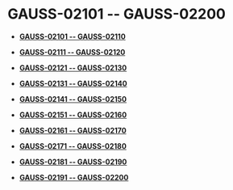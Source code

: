 # GAUSS-02101 -- GAUSS-02200<a name="EN-US_TOPIC_0302073080"></a>

-   **[GAUSS-02101 -- GAUSS-02110](gauss-02101----gauss-02110.md)**  

-   **[GAUSS-02111 -- GAUSS-02120](gauss-02111----gauss-02120.md)**  

-   **[GAUSS-02121 -- GAUSS-02130](gauss-02121----gauss-02130.md)**  

-   **[GAUSS-02131 -- GAUSS-02140](gauss-02131----gauss-02140.md)**  

-   **[GAUSS-02141 -- GAUSS-02150](gauss-02141----gauss-02150.md)**  

-   **[GAUSS-02151 -- GAUSS-02160](gauss-02151----gauss-02160.md)**  

-   **[GAUSS-02161 -- GAUSS-02170](gauss-02161----gauss-02170.md)**  

-   **[GAUSS-02171 -- GAUSS-02180](gauss-02171----gauss-02180.md)**  

-   **[GAUSS-02181 -- GAUSS-02190](gauss-02181----gauss-02190.md)**  

-   **[GAUSS-02191 -- GAUSS-02200](gauss-02191----gauss-02200.md)**  


